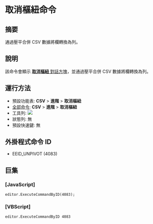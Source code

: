# 取消樞紐命令

## 摘要

通過壓平合併 CSV 數據將欄轉換為列。

## 說明

該命令會顯示 [**取消樞紐** 對話方塊](../../dlg/unpivot/index)，並通過壓平合併 CSV 數據將欄轉換為列。

## 運行方法

- 預設功能表: **CSV** \> **進階** \> **取消樞紐**
- [全部命令](../tools/all_commands): **CSV** \> **進階** \> **取消樞紐**
- 工具列: ![](../../images/unpivot..png)
- 狀態列: 無
- 預設快速鍵: 無

## 外掛程式命令 ID

- EEID\_UNPIVOT (4083)

## 巨集

### \[JavaScript\]

```
editor.ExecuteCommandByID(4083);
```

### \[VBScript\]

```
editor.ExecuteCommandByID 4083
```
